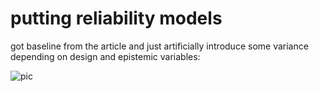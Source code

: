 # putting reliability models

got baseline from the article and just artificially introduce some variance depending on design and epistemic variables:

![pic](pic/reliability_model.png)
